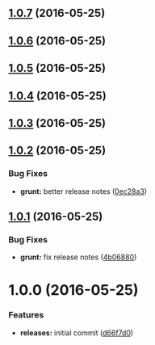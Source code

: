 <a name="1.0.7"></a>
## [1.0.7](https://github.com/hypeJunction/deploy_test/compare/1.0.6...v1.0.7) (2016-05-25)




<a name="1.0.6"></a>
## [1.0.6](https://github.com/hypeJunction/deploy_test/compare/1.0.5...v1.0.6) (2016-05-25)




<a name="1.0.5"></a>
## [1.0.5](https://github.com/hypeJunction/deploy_test/compare/1.0.4...v1.0.5) (2016-05-25)




<a name="1.0.4"></a>
## [1.0.4](https://github.com/hypeJunction/deploy_test/compare/1.0.3...v1.0.4) (2016-05-25)




<a name="1.0.3"></a>
## [1.0.3](https://github.com/hypeJunction/deploy_test/compare/1.0.2...v1.0.3) (2016-05-25)




<a name="1.0.2"></a>
## [1.0.2](https://github.com/hypeJunction/deploy_test/compare/1.0.1...v1.0.2) (2016-05-25)


### Bug Fixes

* **grunt:** better release notes ([0ec28a3](https://github.com/hypeJunction/deploy_test/commit/0ec28a3))



<a name="1.0.1"></a>
## [1.0.1](https://github.com/hypeJunction/deploy_test/compare/1.0.0...v1.0.1) (2016-05-25)


### Bug Fixes

* **grunt:** fix release notes ([4b06880](https://github.com/hypeJunction/deploy_test/commit/4b06880))



<a name="1.0.0"></a>
# 1.0.0 (2016-05-25)


### Features

* **releases:** initial commit ([d66f7d0](https://github.com/hypeJunction/deploy_test/commit/d66f7d0))



